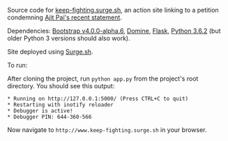 Source code for [keep-fighting.surge.sh](http://keep-fighting.surge.sh/), an action
site linking to a petition condemning [Ajit Pai's recent statement](https://arstechnica.com/tech-policy/2017/07/ajit-pai-not-concerned-about-number-of-pro-net-neutrality-comments/).

Dependencies: [Bootstrap v4.0.0-alpha.6](https://v4-alpha.getbootstrap.com/getting-started/download/),
[Domine](https://www.fontsquirrel.com/fonts/domine), [Flask](http://flask.pocoo.org/), [Python 3.6.2](https://www.python.org/downloads/) (but older Python 3 versions should also work).

Site deployed using [Surge.sh](http://surge.sh/).

To run:

After cloning the project, run `python app.py` from the project's root directory. You should see this output:

```
* Running on http://127.0.0.1:5000/ (Press CTRL+C to quit)
* Restarting with inotify reloader
* Debugger is active!
* Debugger PIN: 644-360-566
```

Now navigate to `http://www.keep-fighting.surge.sh` in your browser.
